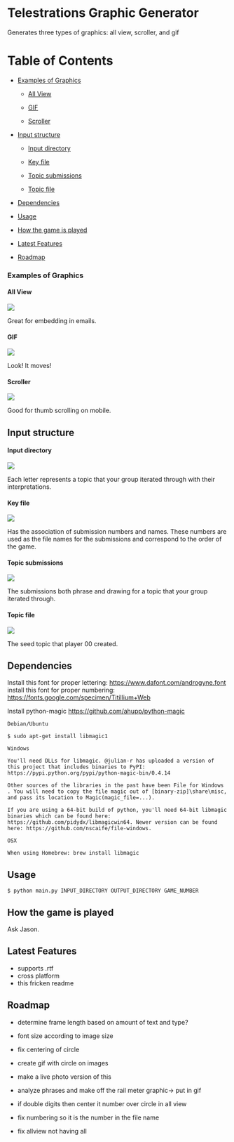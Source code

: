 # Telestrations Graphic Generator

Generates three types of graphics: all view, scroller, and gif

# Table of Contents
- [Examples of Graphics](#examples-of-graphics)

    - [All View](#all-view)
    
    - [GIF](#gif)
    
    - [Scroller](#scroller)
- [Input structure](#input-structure)

    - [Input directory](#input-directory)
    
    - [Key file](#key-file)
    
    - [Topic submissions](#topic-submissions)
    
    - [Topic file](#topic-file)
- [Dependencies](#dependencies)
- [Usage](#usage)
- [How the game is played](#how-the-game-is-played)
- [Latest Features](#latest-features)
- [Roadmap](#roadmap)

### Examples of Graphics
#### All View
![](assets/H_all_view.png)

Great for embedding in emails.

#### GIF
![](assets/F_motion.gif)

Look! It moves!

#### Scroller
![](assets/06_scroller.png)

Good for thumb scrolling on mobile.

## Input structure

#### Input directory
![](assets/base.png)

Each letter represents a topic that your group iterated through with their interpretations.

#### Key file
![](assets/key.png)

Has the association of submission numbers and names. These numbers are used as the file names for the 
submissions and correspond to the order of the game.

#### Topic submissions
![](assets/topic_submissions.png)

The submissions both phrase and drawing for a topic that your group iterated through. 

#### Topic file
![](assets/topic.png)

The seed topic that player 00 created.


 ## Dependencies
 Install this font for proper lettering: https://www.dafont.com/androgyne.font
 install this font for proper numbering: https://fonts.google.com/specimen/Titillium+Web
 
 Install python-magic
 https://github.com/ahupp/python-magic

```
Debian/Ubuntu

$ sudo apt-get install libmagic1

Windows

You'll need DLLs for libmagic. @julian-r has uploaded a version of this project that includes binaries to PyPI: https://pypi.python.org/pypi/python-magic-bin/0.4.14

Other sources of the libraries in the past have been File for Windows . You will need to copy the file magic out of [binary-zip]\share\misc, and pass its location to Magic(magic_file=...).

If you are using a 64-bit build of python, you'll need 64-bit libmagic binaries which can be found here: https://github.com/pidydx/libmagicwin64. Newer version can be found here: https://github.com/nscaife/file-windows.

OSX

When using Homebrew: brew install libmagic
```

## Usage

```$ python main.py INPUT_DIRECTORY OUTPUT_DIRECTORY GAME_NUMBER```

## How the game is played

Ask Jason.

## Latest Features

- supports .rtf
- cross platform
- this fricken readme

## Roadmap
 
 - determine frame length based on amount of text and type?
 - font size according to image size
 - fix centering of circle
 - create gif with circle on images
 - make a live photo version of this
 - analyze phrases and make off the rail meter graphic-> put in gif
    
 - if double digits then center it number over circle in all view
 - fix numbering so it is the number in the file name
 - fix allview not having all